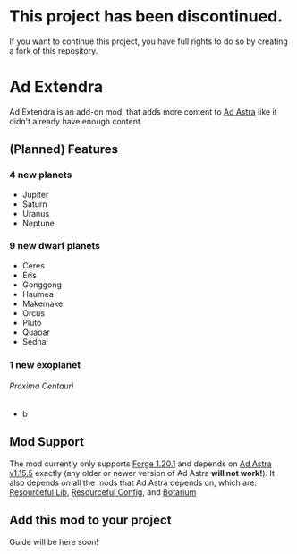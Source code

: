 # This project has been discontinued.
If you want to continue this project, you have full rights to do so by creating a fork of this repository.

<h1>Ad Extendra</h1>
Ad Extendra is an add-on mod, that adds more content to <a href="https://www.curseforge.com/minecraft/mc-mods/ad-astra">Ad Astra</a> like it didn't already have enough content.

<h2>(Planned) Features</h3>
<h3>4 new planets</h1>
<ul>
  <li>Jupiter</li>
  <li>Saturn</li>
  <li>Uranus</li>
  <li>Neptune</li>
</ul>
<h3>9 new dwarf planets</h1>
<ul>
  <li>Ceres</li>
  <li>Eris</li>
  <li>Gonggong</li>
  <li>Haumea</li>
  <li>Makemake</li>
  <li>Orcus</li>
  <li>Pluto</li>
  <li>Quaoar</li>
  <li>Sedna</li>
</ul>
<h3>1 new exoplanet</h1>
<h6>Proxima Centauri</h6>
<ul>
  <li>b</li>
</ul>

<h2>Mod Support</h3>
The mod currently only supports <a href="https://files.minecraftforge.net/net/minecraftforge/forge/index_1.20.1.html">Forge 1.20.1</a> and depends on <a href="https://www.curseforge.com/minecraft/mc-mods/ad-astra/files/4894852">Ad Astra v1.15.5</a> exactly (any older or newer version of Ad Astra <b>will not work!</b>). It also depends on all the mods that Ad Astra depends on, which are: <a href="https://www.curseforge.com/minecraft/mc-mods/resourceful-lib">Resourceful Lib</a>, <a href="https://www.curseforge.com/minecraft/mc-mods/resourceful-config">Resourceful Config</a>, and <a href="https://www.curseforge.com/minecraft/mc-mods/botarium">Botarium</a>

<h2>Add this mod to your project</h3>
Guide will be here soon!
